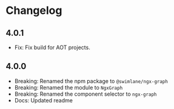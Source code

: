 # Changelog

## 4.0.1
- Fix: Fix build for AOT projects.

## 4.0.0
- Breaking: Renamed the npm package to `@swimlane/ngx-graph`
- Breaking: Renamed the module to `NgxGraph`
- Breaking: Renamed the component selector to `ngx-graph`
- Docs: Updated readme